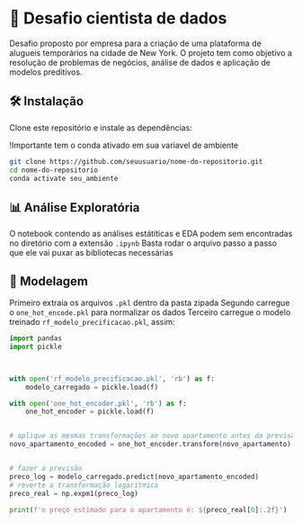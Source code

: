 # 📌 Desafio cientista de dados
Desafio proposto por empresa para a criação de uma plataforma de alugueis temporários na cidade de New York. O projeto tem como objetivo  a resolução de problemas de negócios, análise de dados e aplicação de modelos preditivos.

## 🛠️ Instalação
Clone este repositório e instale as dependências:

!Importante tem o conda ativado em sua variavel de ambiente

```bash
git clone https://github.com/seuusuario/nome-do-repositorio.git
cd nome-do-repositorio
conda activate seu_ambiente
```

## 📊 Análise Exploratória
O notebook contendo as análises estátiticas e EDA podem sem encontradas no diretório com a extensão ```.ipynb```
Basta rodar o arquivo passo a passo que ele vai puxar as bibliotecas necessárias

## 🤖 Modelagem
Primeiro extraia os arquivos ```.pkl``` dentro da pasta zipada
Segundo carregue o ```one_hot_encode.pkl```  para normalizar os dados
Terceiro carregue o modelo treinado ```rf_modelo_precificacao.pkl```, assim:
```python
import pandas
import pickle



with open('rf_modelo_precificacao.pkl', 'rb') as f:
    modelo_carregado = pickle.load(f)

with open('one_hot_encoder.pkl', 'rb') as f:
    one_hot_encoder = pickle.load(f)


# aplique as mesmas transformações ao novo apartamento antes da previsão
novo_apartamento_encoded = one_hot_encoder.transform(novo_apartamento)


# fazer a previsão
preco_log = modelo_carregado.predict(novo_apartamento_encoded)
# reverte a transformação logarítmica
preco_real = np.expm1(preco_log)  

print(f'o preço estimado para o apartamento é: ${preco_real[0]:.2f}')
```
## 

